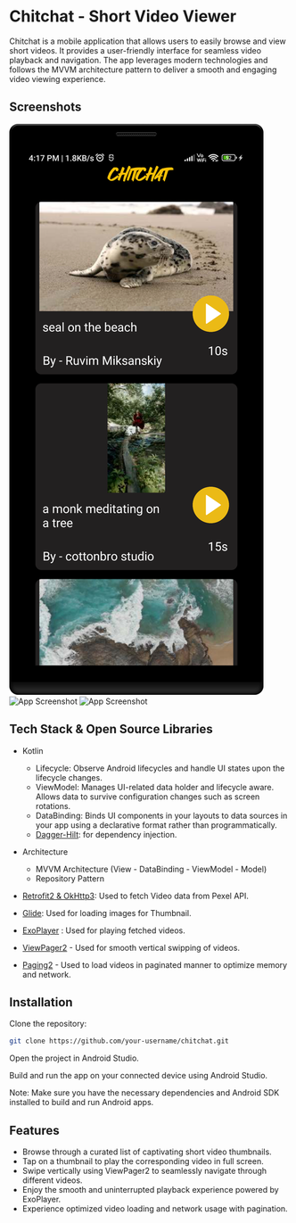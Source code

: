
# Chitchat - Short Video Viewer

Chitchat is a mobile application that allows users to easily browse and view short videos. It provides a user-friendly interface for seamless video playback and navigation. The app leverages modern technologies and follows the MVVM architecture pattern to deliver a smooth and engaging video viewing experience.

## Screenshots

![App Screenshot](image/Home.png)
![App Screenshot](image/video1.png)
![App Screenshot](image/video2.png)


## Tech Stack & Open Source Libraries

- Kotlin
    - Lifecycle: Observe Android lifecycles and handle UI states upon the lifecycle changes.
    - ViewModel: Manages UI-related data holder and lifecycle aware. Allows data to survive configuration changes such as screen rotations.
    - DataBinding: Binds UI components in your layouts to data sources in your app using a declarative format rather than programmatically.
    - [Dagger-Hilt](https://dagger.dev/hilt/): for dependency injection.

- Architecture
    - MVVM Architecture (View - DataBinding - ViewModel - Model)
    - Repository Pattern
- [Retrofit2 & OkHttp3](https://github.com/square/retrofit): Used to fetch Video data from Pexel API.
- [Glide](https://github.com/bumptech/glide): Used for loading images for Thumbnail.
- [ExoPlayer](https://github.com/google/ExoPlayer) : Used for playing fetched videos.
- [ViewPager2](https://developer.android.com/jetpack/androidx/releases/viewpager2) - Used for smooth vertical swipping of videos.
- [Paging2](https://developer.android.com/topic/libraries/architecture/paging) - Used to load videos in paginated manner to optimize memory and network.
## Installation

Clone the repository:

```bash
git clone https://github.com/your-username/chitchat.git
```
Open the project in Android Studio.

Build and run the app on your connected device using Android Studio.

Note: Make sure you have the necessary dependencies and Android SDK installed to build and run Android apps.
## Features

- Browse through a curated list of captivating short video thumbnails.
- Tap on a thumbnail to play the corresponding video in full screen.
- Swipe vertically using ViewPager2 to seamlessly navigate through different videos.
- Enjoy the smooth and uninterrupted playback experience powered by ExoPlayer.
- Experience optimized video loading and network usage with pagination.


